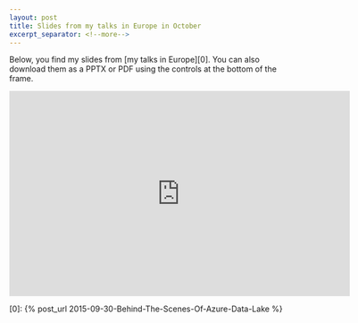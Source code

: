 ```yaml
---
layout: post
title: Slides from my talks in Europe in October
excerpt_separator: <!--more-->
---
```


Below, you find my slides from [my talks in Europe][0]. You can also download them as a PPTX
or PDF using the controls at the bottom of the frame.

<!--more-->

<iframe src='https://onedrive.live.com/embed?cid=5801726772BFC3DA&resid=5801726772BFC3DA%21265232&authkey=ACEvEaW8w_wbsOM&em=2&wdAr=1.7777777777777777' width='610px' height='367px' frameborder='0'>This is an embedded <a target='_blank' href='http://office.com'>Microsoft Office</a> presentation, powered by <a target='_blank' href='http://office.com/webapps'>Office Online</a>.</iframe>

[0]: {% post_url 2015-09-30-Behind-The-Scenes-Of-Azure-Data-Lake %}
